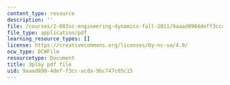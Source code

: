 ```yaml
---
content_type: resource
description: ''
file: /courses/2-003sc-engineering-dynamics-fall-2011/9aaad8904deff3ccacda9bc747c05c15_zNCBDrnT05E.pdf
file_type: application/pdf
learning_resource_types: []
license: https://creativecommons.org/licenses/by-nc-sa/4.0/
ocw_type: OCWFile
resourcetype: Document
title: 3play pdf file
uid: 9aaad890-4def-f3cc-acda-9bc747c05c15
---
```

